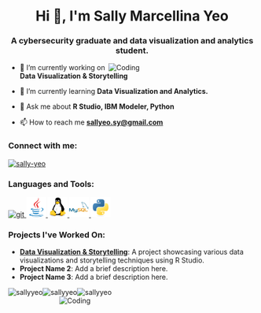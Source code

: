 <h1 align="center">Hi 👋, I'm Sally Marcellina Yeo</h1>
<h3 align="center">A cybersecurity graduate and data visualization and analytics student.</h3>
<img align="right" alt="Coding" width="300" src="https://user-images.githubusercontent.com/74038190/236119160-976a0405-caa7-470c-9356-16d43402ea0a.gif">

- 🔭 I’m currently working on **Data Visualization & Storytelling**

- 🌱 I’m currently learning **Data Visualization and Analytics.**

- 💬 Ask me about **R Studio, IBM Modeler, Python**

- 📫 How to reach me **sallyeo.sy@gmail.com**

<h3 align="left">Connect with me:</h3>
<p align="left">
<a href="https://linkedin.com/in/sally-yeo" target="blank"><img align="center" src="https://raw.githubusercontent.com/rahuldkjain/github-profile-readme-generator/master/src/images/icons/Social/linked-in-alt.svg" alt="sally-yeo" height="30" width="40" /></a>
</p>

<h3 align="left">Languages and Tools:</h3>
<p align="left">
<a href="https://git-scm.com/" target="_blank" rel="noreferrer"> <img src="https://www.vectorlogo.zone/logos/git-scm/git-scm-icon.svg" alt="git" width="40" height="40"/> </a>
<a href="https://www.java.com" target="_blank" rel="noreferrer"> <img src="https://raw.githubusercontent.com/devicons/devicon/master/icons/java/java-original.svg" alt="java" width="40" height="40"/> </a>
<a href="https://www.linux.org/" target="_blank" rel="noreferrer"> <img src="https://raw.githubusercontent.com/devicons/devicon/master/icons/linux/linux-original.svg" alt="linux" width="40" height="40"/> </a>
<a href="https://www.mysql.com/" target="_blank" rel="noreferrer"> <img src="https://raw.githubusercontent.com/devicons/devicon/master/icons/mysql/mysql-original-wordmark.svg" alt="mysql" width="40" height="40"/> </a>
<a href="https://www.python.org" target="_blank" rel="noreferrer"> <img src="https://raw.githubusercontent.com/devicons/devicon/master/icons/python/python-original.svg" alt="python" width="40" height="40"/> </a>
</p>

<h3 align="left">Projects I've Worked On:</h3>

- **[Data Visualization & Storytelling](https://sallyyeo.github.io/DataVisualization501/)**: A project showcasing various data visualizations and storytelling techniques using R Studio.  
- **Project Name 2**: Add a brief description here.  
- **Project Name 3**: Add a brief description here.  

<p><img align="left" src="https://github-readme-stats.vercel.app/api/top-langs?username=sallyyeo&show_icons=true&locale=en&layout=compact" alt="sallyyeo" /></p>

<p><img align="left" src="https://github-readme-stats.vercel.app/api?username=sallyyeo&show_icons=true&locale=en" alt="sallyyeo" /></p>

<p><img align="left" src="https://github-readme-streak-stats.herokuapp.com/?user=sallyyeo&" alt="sallyyeo" /></p>

<img align="right" alt="Coding" width="400" src="https://user-images.githubusercontent.com/74038190/219923809-b86dc415-a0c2-4a38-bc88-ad6cf06395a8.gif">
